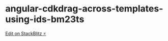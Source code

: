 # angular-cdkdrag-across-templates-using-ids-bm23ts

[Edit on StackBlitz ⚡️](https://stackblitz.com/edit/angular-cdkdrag-across-templates-using-ids-bm23ts)
